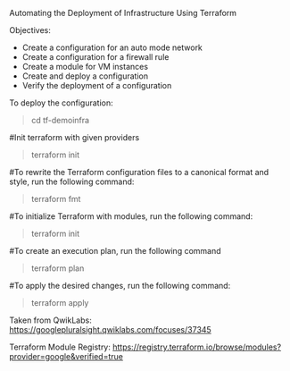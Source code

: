 Automating the Deployment of Infrastructure Using Terraform

Objectives:

- Create a configuration for an auto mode network
- Create a configuration for a firewall rule
- Create a module for VM instances
- Create and deploy a configuration
- Verify the deployment of a configuration

To deploy the configuration:

>cd tf-demoinfra

#Init terraform with given providers
>terraform init

#To rewrite the Terraform configuration files to a canonical format and style, run the following command:
>terraform fmt

#To initialize Terraform with modules, run the following command:
>terraform init

#To create an execution plan, run the following command
>terraform plan

#To apply the desired changes, run the following command:
>terraform apply




Taken from QwikLabs: https://googlepluralsight.qwiklabs.com/focuses/37345

Terraform Module Registry: https://registry.terraform.io/browse/modules?provider=google&verified=true
